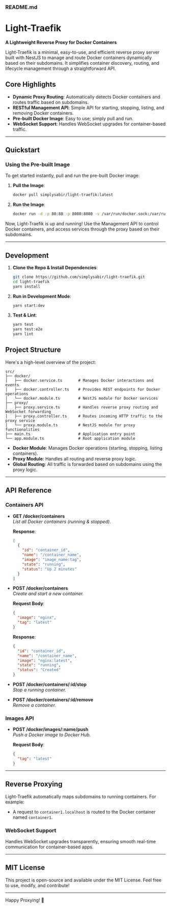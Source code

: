 ### **README.md**

# Light-Traefik

**A Lightweight Reverse Proxy for Docker Containers**

Light-Traefik is a minimal, easy-to-use, and efficient reverse proxy server built with NestJS to manage and route Docker containers dynamically based on their subdomains. It simplifies container discovery, routing, and lifecycle management through a straightforward API.

## **Core Highlights**

- **Dynamic Proxy Routing**: Automatically detects Docker containers and routes traffic based on subdomains.
- **RESTful Management API**: Simple API for starting, stopping, listing, and removing Docker containers.
- **Pre-built Docker Image**: Easy to use; simply pull and run.
- **WebSocket Support**: Handles WebSocket upgrades for container-based traffic.

---

## **Quickstart**

### **Using the Pre-built Image**
To get started instantly, pull and run the pre-built Docker image:

1. **Pull the Image**:
    ```bash
    docker pull simplysabir/light-traefik:latest
    ```

2. **Run the Image**:
    ```bash
    docker run -d -p 80:80 -p 8080:8080 -v /var/run/docker.sock:/var/run/docker.sock simplysabir/light-traefik:latest
    ```

Now, Light-Traefik is up and running! Use the Management API to control Docker containers, and access services through the proxy based on their subdomains.

---

## **Development**

1. **Clone the Repo & Install Dependencies**:
    ```bash
    git clone https://github.com/simplysabir/light-traefik.git
    cd light-traefik
    yarn install
    ```

2. **Run in Development Mode**:
    ```bash
    yarn start:dev
    ```

3. **Test & Lint**:
    ```bash
    yarn test
    yarn test:e2e
    yarn lint
    ```

## **Project Structure**
Here's a high-level overview of the project:
```
src/
├── docker/
│   ├── docker.service.ts       # Manages Docker interactions and events
│   ├── docker.controller.ts    # Provides REST endpoints for Docker operations
│   └── docker.module.ts        # NestJS module for Docker services
├── proxy/
│   ├── proxy.service.ts        # Handles reverse proxy routing and WebSocket forwarding
│   ├── proxy.controller.ts     # Routes incoming HTTP traffic to the proxy service
│   └── proxy.module.ts         # NestJS module for proxy functionalities
├── main.ts                     # Application entry point
└── app.module.ts               # Root application module
```

- **Docker Module**: Manages Docker operations (starting, stopping, listing containers).
- **Proxy Module**: Handles all routing and reverse proxy logic.
- **Global Routing**: All traffic is forwarded based on subdomains using the proxy logic.

---

## **API Reference**

### **Containers API**

- **GET /docker/containers**  
  *List all Docker containers (running & stopped).*
  
  **Response**:
  ```json
  [
    {
      "id": "container_id",
      "name": "/container_name",
      "image": "image_name:tag",
      "state": "running",
      "status": "Up 2 minutes"
    }
  ]
  ```

- **POST /docker/containers**  
  *Create and start a new container.*
  
  **Request Body**:
  ```json
  {
    "image": "nginx",
    "tag": "latest"
  }
  ```

  **Response**:
  ```json
  {
    "id": "container_id",
    "name": "/container_name",
    "image": "nginx:latest",
    "state": "running",
    "status": "Created"
  }
  ```

- **POST /docker/containers/:id/stop**  
  *Stop a running container.*

- **POST /docker/containers/:id/remove**  
  *Remove a container.*

### **Images API**

- **POST /docker/images/:name/push**  
  *Push a Docker image to Docker Hub.*

  **Request Body**:
  ```json
  {
    "tag": "latest"
  }
  ```

---

## **Reverse Proxying**
Light-Traefik automatically maps subdomains to running containers. For example:
- A request to `container1.localhost` is routed to the Docker container named `container1`.

### **WebSocket Support**
Handles WebSocket upgrades transparently, ensuring smooth real-time communication for container-based apps.

---

## **MIT License**
This project is open-source and available under the MIT License. Feel free to use, modify, and contribute!

---

Happy Proxying! 🚀